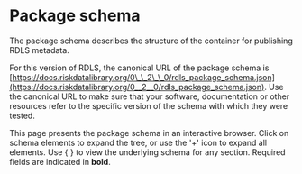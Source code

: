 # Package schema

The package schema describes the structure of the container for publishing RDLS metadata.

For this version of RDLS, the canonical URL of the package schema is [https://docs.riskdatalibrary.org/0\_\_2\_\_0/rdls_package_schema.json](https://docs.riskdatalibrary.org/0__2__0/rdls_package_schema.json). Use the canonical URL to make sure that your software, documentation or other resources refer to the specific version of the schema with which they were tested.

This page presents the package schema in an interactive browser. Click on schema elements to expand the tree, or use the '+' icon to expand all elements. Use { } to view the underlying schema for any section. Required fields are indicated in **bold**.

<script src="../../_static/docson/widget.js" data-schema="../../rdls_package_schema.json"></script>
